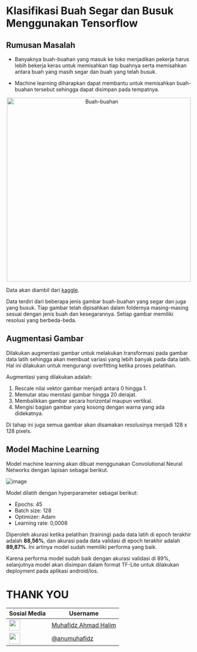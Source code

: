 # Klasifikasi Buah Segar dan Busuk Menggunakan Tensorflow

## Rumusan Masalah
* Banyaknya buah-buahan yang masuk ke toko menjadikan pekerja harus lebih bekerja keras untuk memisahkan tiap buahnya serta memisahkan antara buah yang masih segar dan buah yang telah busuk. 

* Machine learning diharapkan dapat membantu untuk memisahkan buah-buahan tersebut sehingga dapat disimpan pada tempatnya.

<p align="center">
  <img src="https://www.eitfood.eu/files/_1200x590_crop_center-center_none/fruits.jpg" alt="Buah-buahan" width="500">
</p>

Data akan diambil dari [kaggle](https://www.kaggle.com/datasets/raghavrpotdar/fresh-and-stale-images-of-fruits-and-vegetables?select=ImageLabels.txt).

Data terdiri dari beberapa jenis gambar buah-buahan yang segar dan juga yang busuk. Tiap gambar telah dipisahkan dalam foldernya masing-masing sesuai dengan jenis buah dan kesegarannya. Setiap gambar memiliki resolusi yang berbeda-beda.

## Augmentasi Gambar
Dilakukan augmentasi gambar untuk melakukan transformasi pada gambar data latih sehingga akan membuat variasi yang lebih banyak pada data latih. Hal ini dilakukan untuk mengurangi overfitting ketika proses pelatihan.

Augmentasi yang dilakukan adalah:
1. Rescale nilai vektor gambar menjadi antara 0 hingga 1.
2. Memutar atau merotasi gambar hingga 20 derajat.
3. Membalikkan gambar secara horizontal maupun vertikal.
4. Mengisi bagian gambar yang kosong dengan warna yang ada didekatnya.

Di tahap ini juga semua gambar akan disamakan resolusinya menjadi 128 x 128 pixels.

## Model Machine Learning
Model machine learning akan dibuat menggunakan Convolutional Neural Networks dengan lapisan sebagai berikut.

![image](https://user-images.githubusercontent.com/115754250/209429812-dc3a7bdf-8842-4515-9d93-8f1725ce055f.png)

Model dilatih dengan hyperparameter sebagai berikut:
* Epochs: 45
* Batch size: 128
* Optimizer: Adam
* Learning rate: 0,0008

Diperoleh akurasi ketika pelatihan (training) pada data latih di epoch terakhir adalah **88,56%**, dan akurasi pada data validasi di epoch terakhir adalah **89,87%**. Ini artinya model sudah memiliki performa yang baik.

Karena performa model sudah baik dengan akurasi validasi di 89%, selanjutnya model akan disimpan dalam format TF-Lite untuk dilakukan deployment pada aplikasi android/ios.

# THANK YOU
<table>
  <thead>
    <tr>
      <th>Sosial Media</th>
      <th>Username</th>
    </tr>
  </thead>
  <tbody>
    <tr>
      <td><a href="https://www.linkedin.com/in/muhafidz-ahmad-halim/"><img src="https://user-images.githubusercontent.com/115754250/213965797-c07b0ad3-c5e7-4c9e-9f09-5076141f57f4.png" width="30" height="30"/></a></td>
      <td><a href="https://www.linkedin.com/in/muhafidz-ahmad-halim/">Muhafidz Ahmad Halim</a></th>
    </tr>
    <tr>
      <td><a href="https://www.instagram.com/anumuhafidz/"><img src="https://www.freepnglogos.com/uploads/logo-ig-png/logo-ig-png-instagram-logo-camel-productions-website-25.png" width="30" height="30"></a></td>
      <td><a href="https://www.instagram.com/anumuhafidz/">@anumuhafidz</a></td>
    </tr>
  </tbody>
</table>
